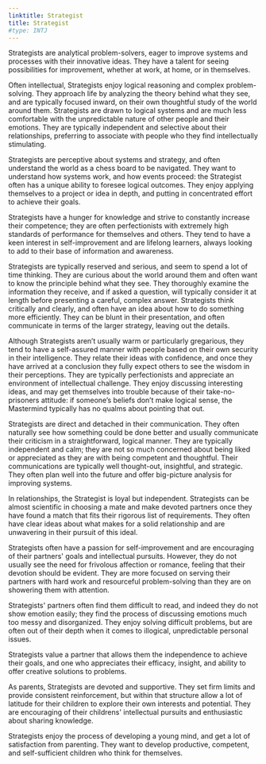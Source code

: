 ```yaml
---
linktitle: Strategist
title: Strategist
#type: INTJ
---
```


Strategists are analytical problem-solvers, eager to improve systems and processes with their innovative ideas. They have a talent for seeing possibilities for improvement, whether at work, at home, or in themselves.

Often intellectual, Strategists enjoy logical reasoning and complex problem-solving. They approach life by analyzing the theory behind what they see, and are typically focused inward, on their own thoughtful study of the world around them. Strategists are drawn to logical systems and are much less comfortable with the unpredictable nature of other people and their emotions. They are typically independent and selective about their relationships, preferring to associate with people who they find intellectually stimulating.

Strategists are perceptive about systems and strategy, and often understand the world as a chess board to be navigated. They want to understand how systems work, and how events proceed: the Strategist often has a unique ability to foresee logical outcomes. They enjoy applying themselves to a project or idea in depth, and putting in concentrated effort to achieve their goals.

Strategists have a hunger for knowledge and strive to constantly increase their competence; they are often perfectionists with extremely high standards of performance for themselves and others. They tend to have a keen interest in self-improvement and are lifelong learners, always looking to add to their base of information and awareness.

Strategists are typically reserved and serious, and seem to spend a lot of time thinking. They are curious about the world around them and often want to know the principle behind what they see. They thoroughly examine the information they receive, and if asked a question, will typically consider it at length before presenting a careful, complex answer. Strategists think critically and clearly, and often have an idea about how to do something more efficiently. They can be blunt in their presentation, and often communicate in terms of the larger strategy, leaving out the details.

Although Strategists aren’t usually warm or particularly gregarious, they tend to have a self-assured manner with people based on their own security in their intelligence. They relate their ideas with confidence, and once they have arrived at a conclusion they fully expect others to see the wisdom in their perceptions. They are typically perfectionists and appreciate an environment of intellectual challenge. They enjoy discussing interesting ideas, and may get themselves into trouble because of their take-no-prisoners attitude: if someone’s beliefs don’t make logical sense, the Mastermind typically has no qualms about pointing that out.

Strategists are direct and detached in their communication. They often naturally see how something could be done better and usually communicate their criticism in a straightforward, logical manner. They are typically independent and calm; they are not so much concerned about being liked or appreciated as they are with being competent and thoughtful. Their communications are typically well thought-out, insightful, and strategic. They often plan well into the future and offer big-picture analysis for improving systems.

In relationships, the Strategist is loyal but independent. Strategists can be almost scientific in choosing a mate and make devoted partners once they have found a match that fits their rigorous list of requirements. They often have clear ideas about what makes for a solid relationship and are unwavering in their pursuit of this ideal.

Strategists often have a passion for self-improvement and are encouraging of their partners' goals and intellectual pursuits. However, they do not usually see the need for frivolous affection or romance, feeling that their devotion should be evident. They are more focused on serving their partners with hard work and resourceful problem-solving than they are on showering them with attention.

Strategists' partners often find them difficult to read, and indeed they do not show emotion easily; they find the process of discussing emotions much too messy and disorganized. They enjoy solving difficult problems, but are often out of their depth when it comes to illogical, unpredictable personal issues.

Strategists value a partner that allows them the independence to achieve their goals, and one who appreciates their efficacy, insight, and ability to offer creative solutions to problems.

As parents, Strategists are devoted and supportive. They set firm limits and provide consistent reinforcement, but within that structure allow a lot of latitude for their children to explore their own interests and potential. They are encouraging of their childrens' intellectual pursuits and enthusiastic about sharing knowledge.

Strategists enjoy the process of developing a young mind, and get a lot of satisfaction from parenting. They want to develop productive, competent, and self-sufficient children who think for themselves.


